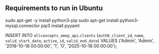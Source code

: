 
## Requirements to run in Ubuntu

sudo apt-get -y install python3-pip
sudo apt-get install python3-mysql.connector
pip3 install pyyaml


INSERT INTO `allconcepts_omop_api`.`clients` (`auth0_client_id`, `name`, `valid_start_date`, `active`, `id`, `valid_end_date`) VALUES ('Admin', 'Admin', '2018-10-18 00:00:00', '1', '0', '2025-10-18 00:00:00');

